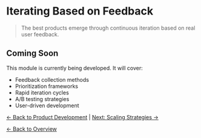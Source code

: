 # Iterating Based on Feedback

> The best products emerge through continuous iteration based on real user feedback.

## Coming Soon

This module is currently being developed. It will cover:

- Feedback collection methods
- Prioritization frameworks
- Rapid iteration cycles
- A/B testing strategies
- User-driven development

[← Back to Product Development](./product-development.md) | [Next: Scaling Strategies →](./scaling-strategies.md)

[← Back to Overview](../../README.md)